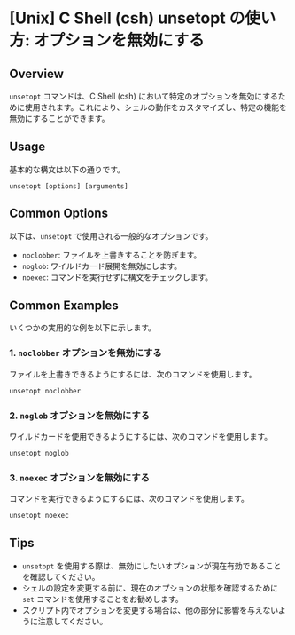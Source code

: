 # [Unix] C Shell (csh) unsetopt の使い方: オプションを無効にする

## Overview
`unsetopt` コマンドは、C Shell (csh) において特定のオプションを無効にするために使用されます。これにより、シェルの動作をカスタマイズし、特定の機能を無効にすることができます。

## Usage
基本的な構文は以下の通りです。

```
unsetopt [options] [arguments]
```

## Common Options
以下は、`unsetopt` で使用される一般的なオプションです。

- `noclobber`: ファイルを上書きすることを防ぎます。
- `noglob`: ワイルドカード展開を無効にします。
- `noexec`: コマンドを実行せずに構文をチェックします。

## Common Examples
いくつかの実用的な例を以下に示します。

### 1. `noclobber` オプションを無効にする
ファイルを上書きできるようにするには、次のコマンドを使用します。

```csh
unsetopt noclobber
```

### 2. `noglob` オプションを無効にする
ワイルドカードを使用できるようにするには、次のコマンドを使用します。

```csh
unsetopt noglob
```

### 3. `noexec` オプションを無効にする
コマンドを実行できるようにするには、次のコマンドを使用します。

```csh
unsetopt noexec
```

## Tips
- `unsetopt` を使用する際は、無効にしたいオプションが現在有効であることを確認してください。
- シェルの設定を変更する前に、現在のオプションの状態を確認するために `set` コマンドを使用することをお勧めします。
- スクリプト内でオプションを変更する場合は、他の部分に影響を与えないように注意してください。